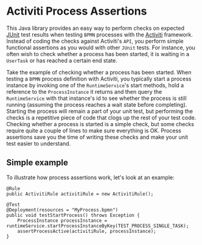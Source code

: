 Activiti Process Assertions
===========================

This Java library provides an easy way to perform checks on expected [JUnit](http://junit.org/ "JUnit test framework") test results when testing `BPMN` processes with the [Activiti](http://activiti.org/ "Activiti") framework. Instead of coding the checks against Activiti's `API`, you perform simple functional assertions as you would with other `JUnit` tests. For instance, you often wish to check whether a process has been started, it is waiting in a `UserTask` or has reached a certain end state.

Take the example of checking whether a process has been started. When testing a `BPMN` process definition with Activiti, you typically start a process instance by invoking one of the `RuntimeService`'s start methods, hold a reference to the `ProcessInstance` it returns and then query the `RuntimeService` with that instance's id to see whether the process is still running (assuming the process reaches a wait state before completing). Starting the process will remain a part of your unit test, but performing the checks is a repetitive piece of code that clogs up the rest of your test code. Checking whether a process is started is a simple check, but some checks require quite a couple of lines to make sure everything is OK. Process assertions save you the time of writing these checks and make your unit test easier to understand.

## Simple example

To illustrate how process assertions work, let's look at an example:

	@Rule
	public ActivitiRule activitiRule = new ActivitiRule();

	@Test
 	@Deployment(resources = "MyProcess.bpmn")
 	public void testStartProcess() throws Exception {
		ProcessInstance processInstance = runtimeService.startProcessInstanceByKey(TEST_PROCESS_SINGLE_TASK);
		assertProcessActive(activitiRule, processInstance);
	}
